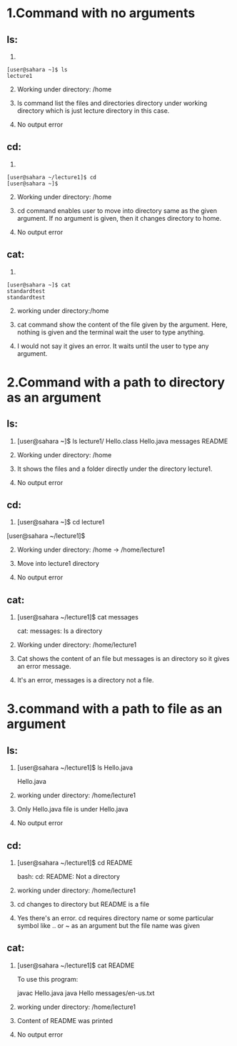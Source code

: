 # 1.Command with no arguments

## ls:

1)

``` 
[user@sahara ~]$ ls
lecture1
  ```
  
2) Working under directory: /home

3) ls command list the files and directories directory under working directory which is just lecture directory in this case.

   
4) No output error

## cd:

1) 

```
[user@sahara ~/lecture1]$ cd 
[user@sahara ~]$ 
```


2) Working under directory: /home
 
3) cd command enables user to move into directory same as the given argument. If no argument is given, then it changes directory to 	home.

4) No output error

## cat:
1) 

```
[user@sahara ~]$ cat 
standardtest 
standardtest
```
 
2) working under directory:/home

3) cat command show the content of the file given by the argument. Here, nothing is given and the terminal wait the user to type anything.

4) I would not say it gives an error. It waits until the user to type any argument.


# 2.Command with a path to directory as an argument

## ls:
1) [user@sahara ~]$ ls lecture1/
Hello.class  Hello.java  messages  README


2) Working under directory: /home

3) It shows the files and a folder directly under the directory lecture1.

4) No output error

## cd:
1) [user@sahara ~]$ cd lecture1
   
 [user@sahara ~/lecture1]$ 
 
2) Working under directory: /home -> /home/lecture1

3) Move into lecture1 directory
 
4) No output error

## cat:
1) [user@sahara ~/lecture1]$ cat messages

   cat: messages: Is a directory

2) Working under directory: /home/lecture1

3) Cat shows the content of an file but messages is an directory so it gives an error message.

4) It's an error, messages is a directory not a file.

# 3.command with a path to file as an argument

## ls:
1) [user@sahara ~/lecture1]$ ls Hello.java
   
   Hello.java
   
2) working under directory: /home/lecture1

3) Only Hello.java file is under Hello.java

4) No output error

## cd:
1) [user@sahara ~/lecture1]$ cd README

   bash: cd: README: Not a directory

2) working under directory: /home/lecture1
 
3) cd changes to directory but README is a file

4) Yes there's an error. cd requires directory name or some particular symbol like .. or ~ as an argument but the file name was given

## cat:
1) [user@sahara ~/lecture1]$ cat README

   To use this program:

   javac Hello.java
   java Hello messages/en-us.txt


2) working under directory: /home/lecture1
 
3) Content of README was printed
 
4) No output error
